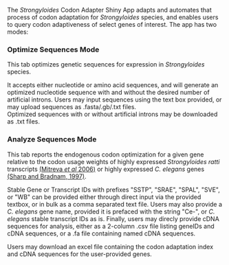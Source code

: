    
The *Strongyloides* Codon Adapter Shiny App adapts and automates that process of codon adaptation for *Strongyloides* species, and enables users to query codon adaptiveness of select genes of interest. The app has two modes:  

### Optimize Sequences Mode  
This tab optimizes genetic sequences for expression in *Strongyloides* species.  

It accepts either nucleotide or amino acid sequences, and will generate an optimized nucleotide sequence with and without the desired number of artificial introns. Users may input sequences using the text box provided, or may upload sequences as .fasta/.gb/.txt files.  
Optimized sequences with or without artificial introns may be downloaded as .txt files.    

### Analyze Sequences Mode  
This tab reports the endogenous codon optimization for a given gene relative to the codon usage weights of highly expressed *Strongyloides ratti* transcripts [(Mitreva *et al* 2006)](https://www.ncbi.nlm.nih.gov/pmc/articles/PMC1779591/) or highly expressed *C. elegans* genes [(Sharp and Bradnam, 1997)](https://www.ncbi.nlm.nih.gov/books/NBK20194/). 

Stable Gene or Transcript IDs with prefixes "SSTP", "SRAE", "SPAL", "SVE", or "WB" can be provided either through direct input via the provided textbox, or in bulk as a comma separated text file. Users may also provide a *C. elegans* gene name, provided it is prefaced with the string "Ce-", or *C. elegans* stable transcript IDs as is. Finally, users may direcly provide cDNA sequences for analysis, either as a 2-column .csv file listing geneIDs and cDNA sequences, or a .fa file containing named cDNA sequences.   

Users may download an excel file containing the codon adaptation index and cDNA sequences for the user-provided genes.
  